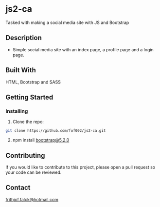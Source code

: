# js2-ca

Tasked with making a social media site with JS and Bootstrap

## Description

- Simple social media site with an index page, a profile page and a login page.  

## Built With

HTML, Bootstrap and SASS 

## Getting Started

### Installing

1. Clone the repo:

```bash
git clone https://github.com/fof002/js2-ca.git
```
2. npm install bootstrap@5.2.0

## Contributing

If you would like to contribute to this project, please open a pull request so your code can be reviewed.

## Contact

frithjof.falck@hotmail.com
